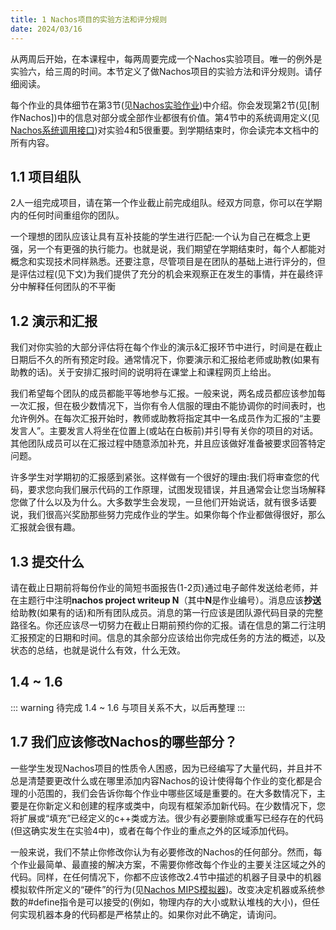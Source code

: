 ```yaml
---
title: 1 Nachos项目的实验方法和评分规则
date: 2024/03/16
---
```

从两周后开始，在本课程中，每两周要完成一个Nachos实验项目。唯一的例外是实验六，给三周的时间。本节定义了做Nachos项目的实验方法和评分规则。请仔细阅读。

每个作业的具体细节在第3节(见[Nachos实验作业]())中介绍。你会发现第2节(见[制作Nachos])中的信息对部分或全部作业都很有价值。第4节中的系统调用定义(见[Nachos系统调用接口]())对实验4和5很重要。到学期结束时，你会读完本文档中的所有内容。

## 1.1 项目组队
2人一组完成项目，请在第一个作业截止前完成组队。经双方同意，你可以在学期内的任何时间重组你的团队。

一个理想的团队应该让具有互补技能的学生进行匹配:一个认为自己在概念上更强，另一个有更强的执行能力。也就是说，我们期望在学期结束时，每个人都能对概念和实现技术同样熟悉。还要注意，尽管项目是在团队的基础上进行评分的，但是评估过程(见下文)为我们提供了充分的机会来观察正在发生的事情，并在最终评分中解释任何团队的不平衡

## 1.2 演示和汇报
我们对你实验的大部分评估将在每个作业的演示&汇报环节中进行，时间是在截止日期后不久的所有预定时段。通常情况下，你要演示和汇报给老师或助教(如果有助教的话)。关于安排汇报时间的说明将在课堂上和课程网页上给出。

我们希望每个团队的成员都能平等地参与汇报。一般来说，两名成员都应该参加每一次汇报，但在极少数情况下，当你有令人信服的理由不能协调你的时间表时，也允许例外。在每次汇报开始时，教师或助教将指定其中一名成员作为汇报的“主要发言人”。主要发言人将坐在位置上(或站在白板前)并引导有关你的项目的对话。其他团队成员可以在汇报过程中随意添加补充，并且应该做好准备被要求回答特定问题。

许多学生对学期初的汇报感到紧张。这样做有一个很好的理由:我们将审查您的代码，要求您向我们展示代码的工作原理，试图发现错误，并且通常会让您当场解释您做了什么以及为什么。大多数学生会发现，一旦他们开始说话，就有很多话要说，我们很高兴奖励那些努力完成作业的学生。如果你每个作业都做得很好，那么汇报就会很有趣。

## 1.3 提交什么
请在截止日期前将每份作业的简短书面报告(1-2页)通过电子邮件发送给老师，并在主题行中注明**nachos project writeup N**（其中**N**是作业编号）。消息应该**抄送**给助教(如果有的话)和所有团队成员。消息的第一行应该是团队源代码目录的完整路径名。你还应该尽一切努力在截止日期前预约你的汇报。请在信息的第二行注明汇报预定的日期和时间。信息的其余部分应该给出你完成任务的方法的概述，以及状态的总结，也就是说什么有效，什么无效。

## 1.4 ~ 1.6
::: warning 待完成
1.4 ~ 1.6 与项目关系不大，以后再整理
:::

## 1.7 我们应该修改Nachos的哪些部分？
一些学生发现Nachos项目的性质令人困惑，因为已经编写了大量代码，并且并不总是清楚要更改什么或在哪里添加内容Nachos的设计使得每个作业的变化都是合理的小范围的，我们会告诉你每个作业中哪些区域是重要的。在大多数情况下，主要是在你新定义和创建的程序或类中，向现有框架添加新代码。在少数情况下，您将扩展或“填充”已经定义的c++类或方法。很少有必要删除或重写已经存在的代码(但这确实发生在实验4中)，或者在每个作业的重点之外的区域添加代码。

一般来说，我们不禁止你修改你认为有必要修改的Nachos的任何部分。然而，每个作业最简单、最直接的解决方案，不需要你修改每个作业的主要关注区域之外的代码。同样，在任何情况下，你都不应该修改2.4节中描述的机器子目录中的机器模拟软件所定义的“硬件”的行为(见[Nachos MIPS模拟器]())。改变决定机器或系统参数的#define指令是可以接受的(例如，物理内存的大小或默认堆栈的大小)，但任何实现机器本身的代码都是严格禁止的。如果你对此不确定，请询问。